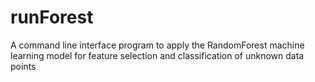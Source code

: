 # runForest
A command line interface program to apply the RandomForest machine learning model for feature selection and classification of unknown data points
